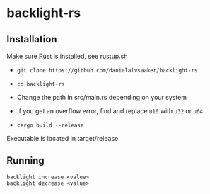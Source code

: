 # backlight-rs

## Installation
Make sure Rust is installed, see [rustup.sh](https://rustup.rs/)


- `git clone https://github.com/danielalvsaaker/backlight-rs`
- `cd backlight-rs`
- Change the path in src/main.rs depending on your system
- If you get an overflow error, find and replace `u16` with `u32` or `u64`

- `cargo build --release`  

Executable is located in target/release

## Running
`backlight increase <value>`  
`backlight decrease <value>`
